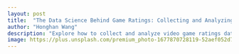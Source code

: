 ```yaml
---
layout: post
title:  "The Data Science Behind Game Ratings: Collecting and Analyzing IGDB Data"
author: "Honghan Wang" 
description: "Explore how to collect and analyze video game ratings data using the IGDB API. This guide walks you through the steps of setting up an API, curating a custom dataset, and uncovering what factors contribute to a game’s success. Perfect for data science students and gaming enthusiasts interested in understanding the data behind high-rated games"
image: https://plus.unsplash.com/premium_photo-1677870728119-52aef052d7ef?q=80&w=1170&auto=format&fit=crop&ixlib=rb-4.0.3&ixid=M3wxMjA3fDB8MHxwaG90by1wYWdlfHx8fGVufDB8fHx8fA%3D%3D
---
```


